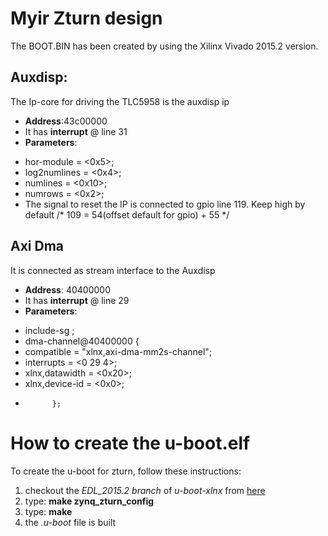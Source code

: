 # Myir Zturn design

The BOOT.BIN has been created by using the Xilinx Vivado 2015.2 version.

## Auxdisp:
The Ip-core for driving the TLC5958 is the auxdisp ip
- **Address**:43c00000
- It has **interrupt** @ line 31
- **Parameters**: 
* hor-module = <0x5>;
* log2numlines = <0x4>;
* numlines = <0x10>;
* numrows = <0x2>;
* The signal to reset the IP is connected to gpio line 119. Keep high by default /* 109 = 54(offset default for gpio) + 55 */


## Axi Dma
It is connected as stream interface to the Auxdisp
- **Address**: 40400000
- It has **interrupt** @ line 29
- **Parameters**: 
* include-sg ;
* dma-channel@40400000 {
* compatible = "xlnx,axi-dma-mm2s-channel";
* interrupts = <0 29 4>;
* xlnx,datawidth = <0x20>;
* xlnx,device-id = <0x0>;
*			};

# How to create the u-boot.elf
To create the u-boot for zturn, follow these instructions:

1. checkout the *EDL_2015.2 branch* of *u-boot-xlnx* from [here]
2. type: **make zynq_zturn_config**
3. type: **make**
4. the *.u-boot* file is built

[here]:https://github.com/francescodiotalevi/u-boot-xlnx/tree/EDL_2015.2
 

